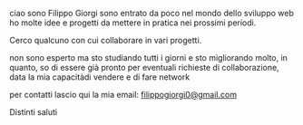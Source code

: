 ciao sono Filippo Giorgi
sono entrato da poco nel mondo dello sviluppo web
ho molte idee e progetti da mettere in pratica nei prossimi periodi.

Cerco qualcuno con cui collaborare in vari progetti.

non sono esperto ma sto studiando tutti i giorni e sto migliorando molto, in quanto, so di essere già pronto per eventuali richieste di collaborazione, data la mia capacitàdi vendere e di fare network

per contatti lascio qui la mia email:  filippogiorgi0@gmail.com


Distinti saluti
